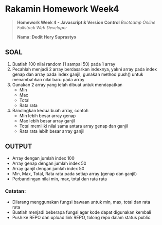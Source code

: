 # Rakamin Homework Week4
> **Homework Week 4 - Javascript & Version Control**
> *Bootcamp Online Fullstack Web Developer*
>
> **Nama: Dedit Hery Suprastyo**

## SOAL

1. Buatlah 100 nilai random (1 sampai 50) pada 1 array
2. Pecahlah menjadi 2 array berdasarkan indexnya, yakni array pada index genap dan array pada index ganjil, gunakan method push() untuk menambahkan
nilai baru pada array
3. Gunakan 2 array yang telah dibuat untuk mendapatkan
    - Min
    - Max
    - Total
    - Rata rata
4. Bandingkan kedua buah array, contoh
    - Min lebih besar array genap
    - Max lebih besar array ganjil
    - Total memiliki nilai sama antara array genap dan ganjil
    - Rata rata lebih besar array ganjil

## OUTPUT
- Array dengan jumlah index 100
- Array genap dengan jumlah index 50
- Array ganjil dengan jumlah index 50
- Min, Max, Total, Rata rata pada setiap array (genap dan ganjil)
- Perbandingan nilai min, max, total dan rata rata

### Catatan:
- Dilarang menggunakan fungsi bawaan untuk min, max, total dan rata rata
- Buatlah menjadi beberapa fungsi agar kode dapat digunakan kembali
- Push ke REPO dan upload link REPO, tolong repo dalam status public